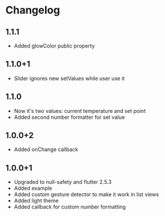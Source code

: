 # Changelog

## 1.1.1

  - Added glowColor public property

## 1.1.0+1

  - Slider ignores new setValues while user use it

## 1.1.0

  - Now it's two values: current temperature and set point
  - Added second number formatter for set value

## 1.0.0+2

  - Added onChange callback

## 1.0.0+1

  - Upgraded to null-safety and flutter 2.5.3
  - Added example
  - Added custom gesture detector to make it work in list views
  - Added light theme
  - Added callback for custom number formatting

  
